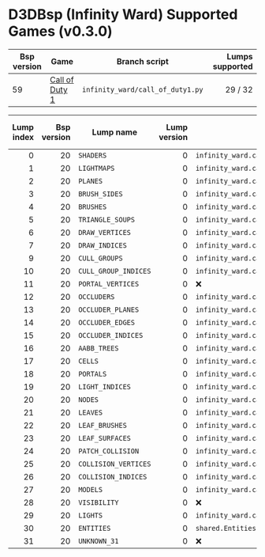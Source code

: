 # D3DBsp (Infinity Ward) Supported Games (v0.3.0)
| Bsp version | Game | Branch script | Lumps supported |
| -- | ------------------------------------------------------------------------------- | -------------------------------- | ------: |
| 59 | [Call of Duty 1](https://wiki.zeroy.com/index.php?title=Call_of_Duty_1:_d3dbsp) | `infinity_ward/call_of_duty1.py` | 29 / 32 |

| Lump index | Bsp version | Lump name | Lump version | LumpClass | % of struct mapped |
| -: | -: | -------------------- | -: | ---------------------------------------------------- | ---: |
|  0 | 20 | `SHADERS`            |  0 | `infinity_ward.call_of_duty1.Shaders`                | 100% |
|  1 | 20 | `LIGHTMAPS`          |  0 | `infinity_ward.call_of_duty1.Lightmap`               | 100% |
|  2 | 20 | `PLANES`             |  0 | `infinity_ward.call_of_duty1.Plane`                  | 100% |
|  3 | 20 | `BRUSH_SIDES`        |  0 | `infinity_ward.call_of_duty1.BrushSide`              | 100% |
|  4 | 20 | `BRUSHES`            |  0 | `infinity_ward.call_of_duty1.Brush`                  | 100% |
|  5 | 20 | `TRIANGLE_SOUPS`     |  0 | `infinity_ward.call_of_duty1.TriangleSoup`           |  10% |
|  6 | 20 | `DRAW_VERTICES`      |  0 | `infinity_ward.call_of_duty1.DrawVertex`             |  10% |
|  7 | 20 | `DRAW_INDICES`       |  0 | `infinity_ward.call_of_duty1.DrawIndex`              | 100% |
|  9 | 20 | `CULL_GROUPS`        |  0 | `infinity_ward.call_of_duty1.CullGroup`              |  10% |
| 10 | 20 | `CULL_GROUP_INDICES` |  0 | `infinity_ward.call_of_duty1.CullGroupIndex`         | 100% |
| 11 | 20 | `PORTAL_VERTICES`       |  0 | :x:                                                  |   0% |
| 12 | 20 | `OCCLUDERS`          |  0 | `infinity_ward.call_of_duty1.Occluder`               | 100% |
| 13 | 20 | `OCCLUDER_PLANES`    |  0 | `infinity_ward.call_of_duty1.OccluderPlane`          | 100% |
| 14 | 20 | `OCCLUDER_EDGES`     |  0 | `infinity_ward.call_of_duty1.OccluderEdge`           | 100% |
| 15 | 20 | `OCCLUDER_INDICES`   |  0 | `infinity_ward.call_of_duty1.OccluderIndex`          | 100% |
| 16 | 20 | `AABB_TREES`         |  0 | `infinity_ward.call_of_duty1.AxisAlignedBoundingBox` | 100% |
| 17 | 20 | `CELLS`              |  0 | `infinity_ward.call_of_duty1.Cell`                   |  10% |
| 18 | 20 | `PORTALS`            |  0 | `infinity_ward.call_of_duty1.Portal`                 |  10% |
| 19 | 20 | `LIGHT_INDICES`      |  0 | `infinity_ward.call_of_duty1.LightIndex`             | 100% |
| 20 | 20 | `NODES`              |  0 | `infinity_ward.call_of_duty1.Mode`                   |  10% |
| 21 | 20 | `LEAVES`             |  0 | `infinity_ward.call_of_duty1.Leaf`                   |  10% |
| 22 | 20 | `LEAF_BRUSHES`       |  0 | `infinity_ward.call_of_duty1.LeafBrush`              | 100% |
| 23 | 20 | `LEAF_SURFACES`      |  0 | `infinity_ward.call_of_duty1.LeafSurface`            | 100% |
| 24 | 20 | `PATCH_COLLISION`    |  0 | `infinity_ward.call_of_duty1.PatchCollision`         |  10% |
| 25 | 20 | `COLLISION_VERTICES` |  0 | `infinity_ward.call_of_duty1.CollisionVertex`        | 100% |
| 26 | 20 | `COLLISION_INDICES`  |  0 | `infinity_ward.call_of_duty1.CollisionIndex`         | 100% |
| 27 | 20 | `MODELS`             |  0 | `infinity_ward.call_of_duty1.Model`                  |  90% |
| 28 | 20 | `VISIBILITY`         |  0 | :x:                                                  |   0% |
| 29 | 20 | `LIGHTS`             |  0 | `infinity_ward.call_of_duty1.Light`                  |  10% |
| 30 | 20 | `ENTITIES`           |  0 | `shared.Entities`                                    | 100% |
| 31 | 20 | `UNKNOWN_31`         |  0 | :x:                                                  |   0% |
